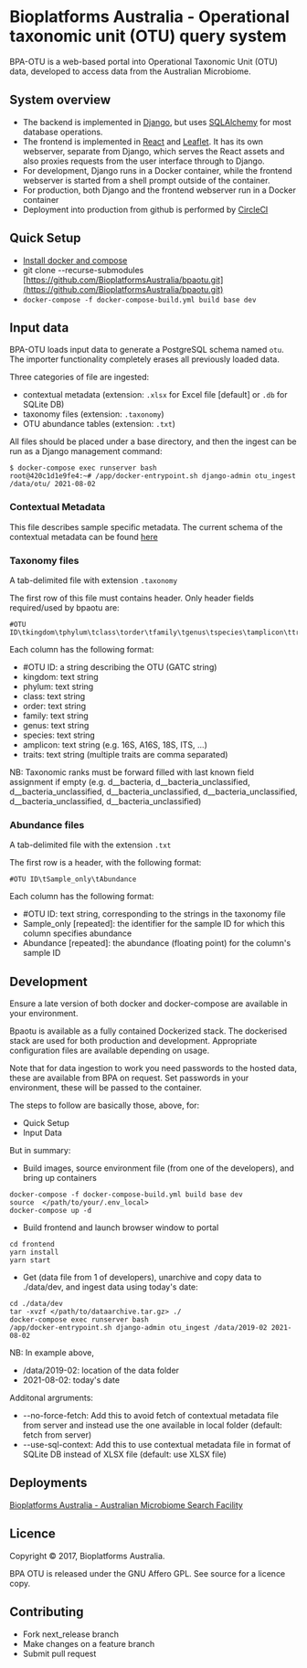 # Bioplatforms Australia - Operational taxonomic unit (OTU) query system

BPA-OTU is a web-based portal into Operational Taxonomic Unit (OTU) data, developed to access data from the Australian Microbiome.


## System overview

* The backend is implemented in [Django](https://www.djangoproject.com/), but uses
  [SQLAlchemy](https://www.sqlalchemy.org/) for most database operations.
* The frontend is implemented in [React](https://reactjs.org/) and
  [Leaflet](https://leafletjs.com/). It has its own webserver, separate from
  Django, which serves the React assets and also proxies requests from the user
  interface through to Django.
* For development, Django runs in a Docker container, while the frontend
  webserver is started from a shell prompt outside of the container.
* For production, both Django and the frontend webserver run in a Docker container
* Deployment into production from github is performed by [CircleCI](https://circleci.com/)


## Quick Setup

* [Install docker and compose](https://docs.docker.com/compose/install/)
* git clone --recurse-submodules [https://github.com/BioplatformsAustralia/bpaotu.git](https://github.com/BioplatformsAustralia/bpaotu.git)
* `docker-compose -f docker-compose-build.yml build base dev`

## Input data

BPA-OTU loads input data to generate a PostgreSQL schema named `otu`. The importer functionality completely
erases all previously loaded data.

Three categories of file are ingested:

* contextual metadata (extension: `.xlsx` for Excel file [default] or `.db` for SQLite DB)
* taxonomy files (extension: `.taxonomy`)
* OTU abundance tables (extension: `.txt`)

All files should be placed under a base directory, and then the ingest can be run as a Django management command:

```console
$ docker-compose exec runserver bash
root@420c1d1e9fe4:~# /app/docker-entrypoint.sh django-admin otu_ingest /data/otu/ 2021-08-02
```

### Contextual Metadata

This file describes sample specific metadata. The current schema of the contextual metadata can be found [here](https://github.com/AusMicrobiome/contextualdb_doc/)

### Taxonomy files

A tab-delimited file with extension `.taxonomy`

The first row of this file must contains header. Only header fields required/used by bpaotu are:

```tsv
#OTU ID\tkingdom\tphylum\tclass\torder\tfamily\tgenus\tspecies\tamplicon\ttraits
```

Each column has the following format:

* #OTU ID: a string describing the OTU (GATC string)
* kingdom: text string
* phylum: text string
* class: text string
* order: text string
* family: text string
* genus: text string
* species: text string
* amplicon: text string (e.g. 16S, A16S, 18S, ITS, ...)
* traits: text string (multiple traits are comma separated)

NB: Taxonomic ranks must be forward filled with last known field assignment if empty (e.g. d__bacteria, d__bacteria_unclassified, d__bacteria_unclassified, d__bacteria_unclassified, d__bacteria_unclassified, d__bacteria_unclassified, d__bacteria_unclassified)

### Abundance files

A tab-delimited file with the extension `.txt`

The first row is a header, with the following format:

```tsv
#OTU ID\tSample_only\tAbundance
```

Each column has the following format:

* #OTU ID:  text string, corresponding to the strings in the taxonomy file
* Sample_only [repeated]: the identifier for the sample ID for which this column specifies abundance
* Abundance [repeated]: the abundance (floating point) for the column's sample ID

## Development

Ensure a late version of both docker and docker-compose are available in your environment.

Bpaotu is available as a fully contained Dockerized stack. The dockerised stack are used for both production
and development. Appropriate configuration files are available depending on usage.

Note that for data ingestion to work you need passwords to the hosted data, these are available from BPA on request.
Set passwords in your environment, these will be passed to the container.

The steps to follow are basically those, above, for:
* Quick Setup
* Input Data

But in summary:

* Build images, source environment file (from one of the developers), and bring up containers
```
docker-compose -f docker-compose-build.yml build base dev
source  </path/to/your/.env_local>
docker-compose up -d
```
* Build frontend and launch browser window to portal
```
cd frontend
yarn install
yarn start
```
* Get (data file from 1 of developers), unarchive and copy data to ./data/dev, and ingest data using today's date:
```
cd ./data/dev
tar -xvzf </path/to/dataarchive.tar.gz> ./
docker-compose exec runserver bash
/app/docker-entrypoint.sh django-admin otu_ingest /data/2019-02 2021-08-02
```
NB: In example above, 
* /data/2019-02: location of the data folder
* 2021-08-02: today's date 

Additonal argruments:
* --no-force-fetch: Add this to avoid fetch of contextual metadata file from server and instead use the one available in local folder (default: fetch from server)
* --use-sql-context: Add this to use contextual metadata file in format of SQLite DB instead of XLSX file (default: use XLSX file)

## Deployments

[Bioplatforms Australia - Australian Microbiome Search Facility](https://data.bioplatforms.com/bpa/otu/)

## Licence

Copyright &copy; 2017, Bioplatforms Australia.

BPA OTU is released under the GNU Affero GPL. See source for a licence copy.

## Contributing

* Fork next_release branch
* Make changes on a feature branch
* Submit pull request

